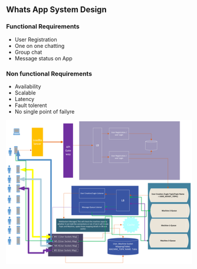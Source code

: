 ## Whats App System Design 

### Functional Requirements

- User Registration
- One on one chatting
- Group chat
- Message status on App

### Non functional Requirements

- Availability
- Scalable
- Latency
- Fault tolerent
- No single point of failyre


![alt text](WhatsApp-SystemDesign.png?raw=true)

